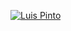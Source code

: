 [![Luis Pinto](https://i.postimg.cc/zDT7NfnY/A-adir-un-t-tulo.png)](https://portfolio-luispinto.netlify.app/)
